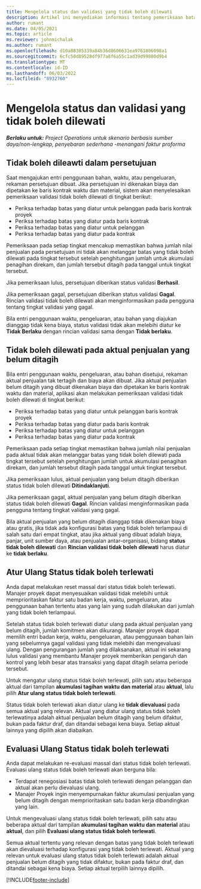 ```yaml
---
title: Mengelola status dan validasi yang tidak boleh dilewati
description: Artikel ini menyediakan informasi tentang pemeriksaan batas tidak melebihi yang dilakukan dalam Operasi Proyek.
author: rumant
ms.date: 04/05/2021
ms.topic: article
ms.reviewer: johnmichalak
ms.author: rumant
ms.openlocfilehash: d10a88305339a84b36d8606631ea9761806098a1
ms.sourcegitcommit: 6cfc50d89528df977a8f6a55c1ad39d99800d9b4
ms.translationtype: MT
ms.contentlocale: id-ID
ms.lasthandoff: 06/03/2022
ms.locfileid: "8932760"
---
```

# <a name="manage-not-to-exceed-status-and-validations"></a>Mengelola status dan validasi yang tidak boleh dilewati 

_**Berlaku untuk:** Project Operations untuk skenario berbasis sumber daya/non-lengkap, penyebaran sederhana -menangani faktur proforma_

## <a name="not-to-exceed-on-approvals"></a>Tidak boleh dileawti dalam persetujuan

Saat mengajukan entri penggunaan bahan, waktu, atau pengeluaran, rekaman persetujuan dibuat. Jika persetujuan ini dikenakan biaya dan dipetakan ke baris kontrak waktu dan material, sistem akan menyelesaikan pemeriksaan validasi tidak boleh dilewati di tingkat berikut:

  - Periksa terhadap batas yang diatur untuk pelanggan pada baris kontrak proyek
  - Periksa terhadap batas yang diatur pada baris kontrak
  - Periksa terhadap batas yang diatur untuk pelanggan
  - Periksa terhadap batas yang diatur pada kontrak

Pemeriksaan pada setiap tingkat mencakup memastikan bahwa jumlah nilai penjualan pada persetujuan ini tidak akan melanggar batas yang tidak boleh dilewati pada tingkat tersebut setelah penghitungan jumlah untuk akumulasi penagihan direkam, dan jumlah tersebut ditagih pada tanggal untuk tingkat tersebut.

Jika pemeriksaan lulus, persetujuan diberikan status validasi **Berhasil**.

Jika pemeriksaan gagal, persetujuan diberikan status validasi **Gagal**. Rincian validasi tidak boleh dilewati akan menginformasikan pada pengguna tentang tingkat validasi yang gagal.

Bila entri penggunaan waktu, pengeluaran, atau bahan yang diajukan dianggap tidak kena biaya, status validasi tidak akan melebihi diatur ke **Tidak Berlaku** dengan rincian validasi sama dengan **Tidak berlaku**.

## <a name="not-to-exceed-on-unbilled-sales-actuals"></a>Tidak boleh dilewati pada aktual penjualan yang belum ditagih

Bila entri penggunaan waktu, pengeluaran, atau bahan disetujui, rekaman aktual penjualan tak tertagih dan biaya akan dibuat. Jika aktual penjualan belum ditagih yang dibuat dikenakan biaya dan dipetakan ke baris kontrak waktu dan material, aplikasi akan melakukan pemeriksaan validasi tidak boleh dilewati di tingkat berikut:

  - Periksa terhadap batas yang diatur untuk pelanggan baris kontrak proyek
  - Periksa terhadap batas yang diatur pada baris kontrak
  - Periksa terhadap batas yang diatur untuk pelanggan
  - Periksa terhadap batas yang diatur pada kontrak

Pemeriksaan pada setiap tingkat memastikan bahwa jumlah nilai penjualan pada aktual tidak akan melanggar batas yang tidak boleh dilewati pada tingkat tersebut setelah penghitungan jumlah untuk akumulasi penagihan direkam, dan jumlah tersebut ditagih pada tanggal untuk tingkat tersebut.

Jika pemeriksaan lulus, aktual penjualan yang belum ditagih diberikan status tidak boleh dilewati **Ditindaklanjuti**.

Jika pemeriksaan gagal, aktual penjualan yang belum ditagih diberikan status tidak boleh dilewati **Gagal**. Rincian validasi menginformasikan pada pengguna tentang tingkat validasi yang gagal.

Bila aktual penjualan yang belum ditagih dianggap tidak dikenakan biaya atau gratis, jika tidak ada konfigurasi batas yang tidak boleh terlampaui di salah satu dari empat tingkat, atau jika aktual yang dibuat adalah biaya, panjar, unit sumber daya, atau penjualan antar-organisasi, bidang **status tidak boleh dilewati** dan **Rincian validasi tidak boleh dilewati** harus diatur ke **tidak berlaku**.

## <a name="reset-the-not-to-exceed-status"></a>Atur Ulang Status tidak boleh terlewati

Anda dapat melakukan reset massal dari status tidak boleh terlewati. Manajer proyek dapat menyesuaikan validasi tidak melebihi untuk memprioritaskan faktur satu badan kerja, waktu, pengeluaran, atau penggunaan bahan tertentu atas yang lain yang sudah dilakukan dari jumlah yang tidak boleh terlampaui.

Setelah status tidak boleh terlewati diatur ulang pada aktual penjualan yang belum ditagih, jumlah komitmen akan dikurangi. Manajer proyek dapat memilih entri badan kerja, waktu, pengeluaran, atau penggunaan bahan lain yang sebelumnya gagal validasi yang tidak melebihi dan mengevaluasi ulang. Dengan pengurangan jumlah yang dilaksanakan, aktual ini sekarang lulus validasi yang membantu Manajer proyek memberikan pengaruh dan kontrol yang lebih besar atas transaksi yang dapat ditagih selama periode tersebut.

Untuk mengatur ulang status tidak boleh terlewati, pilih satu atau beberapa aktual dari tampilan **akumulasi tagihan waktu dan material** atau **aktual**, lalu pilih **Atur ulang status tidak boleh terlewati**.

Status tidak boleh terlewati akan diatur ulang ke **tidak dievaluasi** pada semua aktual yang relevan. Aktual yang diatur ulang status tidak boleh terlewatinya adalah aktual penjualan belum ditagih yang belum difaktur, bukan pada faktur draf, dan ditandai sebagai kena biaya. Setiap aktual lainnya yang dipilih akan diabaikan.

## <a name="reevaluate-not-to-exceed-status"></a>Evaluasi Ulang Status tidak boleh terlewati

Anda dapat melakukan re-evaluasi massal dari status tidak boleh terlewati. Evaluasi ulang status tidak boleh terlewati akan berguna bila:

  - Terdapat renegosiasi batas tidak boleh terlewati dengan pelanggan dan aktual akan perlu dievaluasi ulang.
  - Manajer Proyek ingin menyempurnakan faktur akumulasi penjualan yang belum ditagih dengan memprioritaskan satu badan kerja dibandingkan yang lain.

Untuk mengevaluasi ulang status tidak boleh terlewati, pilih satu atau beberapa aktual dari tampilan **akumulasi tagihan waktu dan material** atau **aktual**, dan pilih **Evaluasi ulang status tidak boleh terlewati**.

Semua aktual tertentu yang relevan dengan batas yang tidak boleh terlewati akan dievaluasi terhadap konfigurasi yang tidak boleh terlewati. Aktual yang relevan untuk evaluasi ulang status tidak boleh terlewati adalah aktual penjualan belum ditagih yang tidak difaktur, bukan pada faktur draf, dan ditandai sebagai kena biaya. Setiap aktual terpilih lainnya dipilih.


[!INCLUDE[footer-include](../../includes/footer-banner.md)]
